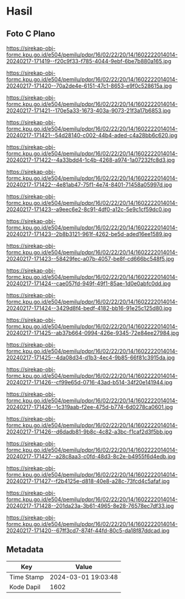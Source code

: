 # Hasil

## Foto C Plano

https://sirekap-obj-formc.kpu.go.id/e504/pemilu/pdpr/16/02/22/20/14/1602222014014-20240217-171419--f20c9f33-f785-4044-9ebf-6be7b880a165.jpg

https://sirekap-obj-formc.kpu.go.id/e504/pemilu/pdpr/16/02/22/20/14/1602222014014-20240217-171420--70a2de4e-6151-47c1-8653-e9f0c528615a.jpg

https://sirekap-obj-formc.kpu.go.id/e504/pemilu/pdpr/16/02/22/20/14/1602222014014-20240217-171421--170e5a33-1673-403a-9073-21f3a17b6853.jpg

https://sirekap-obj-formc.kpu.go.id/e504/pemilu/pdpr/16/02/22/20/14/1602222014014-20240217-171421--54d28140-c002-44b4-aded-c4a28bb6c620.jpg

https://sirekap-obj-formc.kpu.go.id/e504/pemilu/pdpr/16/02/22/20/14/1602222014014-20240217-171422--4a33bdd4-1c4b-4268-a974-1a07232fc8d3.jpg

https://sirekap-obj-formc.kpu.go.id/e504/pemilu/pdpr/16/02/22/20/14/1602222014014-20240217-171422--4e81ab47-75f1-4e74-8401-71458a05997d.jpg

https://sirekap-obj-formc.kpu.go.id/e504/pemilu/pdpr/16/02/22/20/14/1602222014014-20240217-171423--a9eec6e2-8c91-4df0-a12c-5e9c1cf59dc0.jpg

https://sirekap-obj-formc.kpu.go.id/e504/pemilu/pdpr/16/02/22/20/14/1602222014014-20240217-171423--2b8b3121-961f-4262-be5d-aded16ee1589.jpg

https://sirekap-obj-formc.kpu.go.id/e504/pemilu/pdpr/16/02/22/20/14/1602222014014-20240217-171423--58429fec-a07b-4057-be8f-cd666bc548f5.jpg

https://sirekap-obj-formc.kpu.go.id/e504/pemilu/pdpr/16/02/22/20/14/1602222014014-20240217-171424--cae057fd-949f-49f1-85ae-1d0e0abfc0dd.jpg

https://sirekap-obj-formc.kpu.go.id/e504/pemilu/pdpr/16/02/22/20/14/1602222014014-20240217-171424--3429d8f4-bedf-4182-bb16-91e25c125d80.jpg

https://sirekap-obj-formc.kpu.go.id/e504/pemilu/pdpr/16/02/22/20/14/1602222014014-20240217-171425--ab37b664-0994-426e-9345-72e84ee27984.jpg

https://sirekap-obj-formc.kpu.go.id/e504/pemilu/pdpr/16/02/22/20/14/1602222014014-20240217-171425--4da08d34-d1b3-4ec4-9b85-66f81c3915da.jpg

https://sirekap-obj-formc.kpu.go.id/e504/pemilu/pdpr/16/02/22/20/14/1602222014014-20240217-171426--cf99e65d-0716-43ad-b514-34f20e141944.jpg

https://sirekap-obj-formc.kpu.go.id/e504/pemilu/pdpr/16/02/22/20/14/1602222014014-20240217-171426--1c319aab-f2ee-475d-b774-6d0278ca0601.jpg

https://sirekap-obj-formc.kpu.go.id/e504/pemilu/pdpr/16/02/22/20/14/1602222014014-20240217-171426--d6dadb81-9b8c-4c82-a3bc-f1caf2d3f5bb.jpg

https://sirekap-obj-formc.kpu.go.id/e504/pemilu/pdpr/16/02/22/20/14/1602222014014-20240217-171427--a28c8aa3-c0fd-48d3-8c2e-b4955f6d4edb.jpg

https://sirekap-obj-formc.kpu.go.id/e504/pemilu/pdpr/16/02/22/20/14/1602222014014-20240217-171427--f2b4125e-d818-40e8-a28c-73fcd4c5afaf.jpg

https://sirekap-obj-formc.kpu.go.id/e504/pemilu/pdpr/16/02/22/20/14/1602222014014-20240217-171428--201da23a-3b61-4965-8e28-76578ec7df33.jpg

https://sirekap-obj-formc.kpu.go.id/e504/pemilu/pdpr/16/02/22/20/14/1602222014014-20240217-171420--67ff3cd7-874f-44fd-80c5-da18f87ddcad.jpg


## Metadata

| Key        | Value               |
| ---------- | ------------------- |
| Time Stamp | 2024-03-01 19:03:48 |
| Kode Dapil | 1602                |



